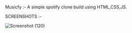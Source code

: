 Musicfy  :-
  A simple spotify clone build using  HTML,CSS,JS.

SCREENSHOTS :- 

 ![Screenshot (120)](https://github.com/subhrangshu9/Musify/assets/74654165/497376ac-c803-4b24-bfbe-7d13b549d3ad)
